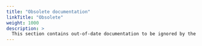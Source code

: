 ```yaml
---
title: "Obsolete documentation"
linkTitle: "Obsolete"
weight: 1000
description: >
  This section contains out-of-date documentation to be ignored by the general public
---
```



